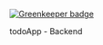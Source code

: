 
[![Greenkeeper badge](https://badges.greenkeeper.io/Saulo8732/TodoApp---Backend.svg)](https://greenkeeper.io/)

todoApp - Backend
